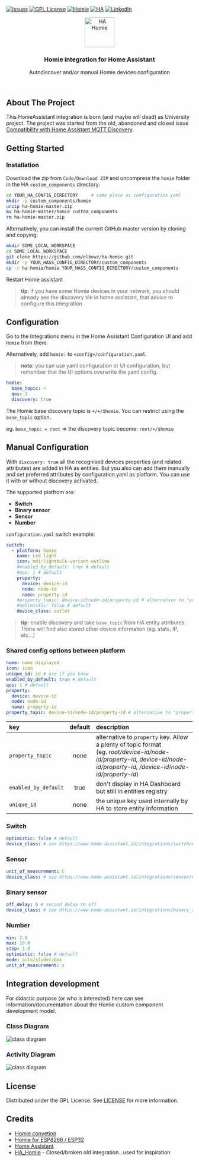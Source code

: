 [![Issues][issues-shield]][issues-url]
[![GPL License][license-shield]][license-url]
[![Homie][homie-shield]][homie-url]
[![HA][ha-shield]][ha-url]
[![LinkedIn][linkedin-shield]][linkedin-url]

<p align="center">
  <img src="imgs/logo.png" alt="HA Homie" width="80">
  <h3 align="center">Homie integration for Home Assistant</h3>
  <p align="center">
    Autodiscover and/or manual Homie devices configuration
  </p>
</p>
<br />

## About The Project

This HomeAssistant integration is born (and maybe will dead) as University project. The project was started from the old, abandoned and closed issue [Compatibility with Home Assistant MQTT Discovery](https://github.com/homieiot/homie-esp8266/issues/306).

## Getting Started

### Installation

Download the zip from `Code/Download ZIP` and uncompress the `homie` folder in the HA `custom_components` directory:

```bash
cd YOUR_HA_CONFIG_DIRECTORY		# same place as configuration.yaml
mkdir -p custom_components/homie
unzip ha-homie-master.zip 
mv ha-homie-master/homie custom_components
rm ha-homie-master.zip
```

Alternatively, you can install the current GitHub master version by cloning and copying:

```bash
mkdir SOME_LOCAL_WORKSPACE
cd SOME_LOCAL_WORKSPACE
git clone https://github.com/elbowz/ha-homie.git
mkdir -p YOUR_HASS_CONFIG_DIRECTORY/custom_components
cp -r ha-homie/homie YOUR_HASS_CONFIG_DIRECTORY/custom_components
```

Restart Home assistant

> **tip**: if you have some Homie devices in your network, you should already see the discovery tile in home assistant, that advice to configure this integration

## Configuration

Go to the Integrations menu in the Home Assistant Configuration UI and add `Homie` from there.

Alternatively, add `homie:` to `<config>/configuration.yaml`.

> **note**: you can use yaml configuration or UI configuration, but remember that the UI options overwrite the yaml config.

```yaml
homie:
  base_topic: +
  qos: 2
  discovery: true
```

The Homie base discovery topic is `+/+/$homie`. You can restrict using the `base_topic` option.

eg. `base_topic = root` => the discovery topic become: `root/+/$homie`

## Manual Configuration

With `discovery: true` all the recognised devices properties (and related attributes) are added in HA as entities. But you also can add them manually and set preferred attributes by configuration.yaml as platform. You can use it with or without discovery activated.

The supported platfrom are:

* **Switch**
* **Binary sensor**
* **Sensor**
* **Number**

`configuration.yaml` switch example:

```yaml
switch:
  - platform: homie
    name: Led light
    icon: mdi:lightbulb-variant-outline
    #enabled_by_default: true # default
    #qos: 1 # default
    property:
      device: device-id
      node: node-id
      name: property-id
    #property_topic: device-id/node-id/property-id # alternative to "property"
    #optimistic: false # default
    device_class: outlet
```

> **tip**: enable discovery and take `base_topic` from HA entity attributes. There will find also stored other device information (eg. stats, IP, etc...)

### Shared config options between platform

```yaml
name: name displayed
icon: icon
unique_id: id # use if you know
enabled_by_default: true # default
qos: 1 # default
property:
  device: device-id
  node: node-id
  name: property-id
property_topic: device-id/node-id/property-id # alternative to "property"
```

| key | default | description |
| :--- | :---: | :--- |
| `property_topic` | none | alternative to `property` key. Allow a plenty of topic format <br />(eg. *root/device-id/node-id/property-id, device-id/node-id/property-id, /device-id/node-id/property-id*) |
| `enabled_by_default` | true | don't display in HA Dashboard but still in entities registry |
| `unique_id` | none | the unique key used internally by HA to store entity information |

### Switch

```yaml
optimistic: false # default
device_class: # see https://www.home-assistant.io/integrations/switch/#device-class
```

### Sensor

```yaml
unit_of_measurement: C
device_class: # see https://www.home-assistant.io/integrations/sensor/#device-class
```

### Binary sensor

```yaml
off_delay: 6 # second delay to off
device_class: # see https://www.home-assistant.io/integrations/binary_sensor/#device-class
```

### Number

```yaml
min: 2.0
max: 10.0
step: 1.0
optimistic: false # default
mode: auto/slider/box
unit_of_measurement: s
```

## Integration development 

For didactic purpose (or who is interested) here can see information/documentation about the Homie custom component development model.

### Class Diagram

![class diagram](imgs/class-diagram.png)

### Activity Diagram

![class diagram](imgs/activity-diagram.png)

## License

Distributed under the GPL License. See [LICENSE][license-url] for more information.

## Credits

- [Homie convetion](https://homieiot.github.io/)
- [Homie for ESP8266 / ESP32](https://github.com/homieiot/homie-esp8266)
- [Home Assistant](https://www.home-assistant.io/)
- [HA_Homie](https://github.com/nerdfirefighter/HA_Homie) - Closed/broken old integration...used for inspiration

[issues-shield]: https://img.shields.io/github/issues/elbowz/ha-homie.svg?style=for-the-badge
[issues-url]: https://github.com/elbowz/ha-homie/issues
[license-shield]: https://img.shields.io/github/license/elbowz/ha-homie.svg?style=for-the-badge
[license-url]: /LICENSE.txt
[linkedin-shield]: https://img.shields.io/badge/-LinkedIn-black.svg?style=for-the-badge&logo=linkedin&colorB=555
[linkedin-url]: https://www.linkedin.com/in/emanuele-palombo/
[homie-shield]: https://img.shields.io/static/v1?label=Powered&message=Homie&style=for-the-badge&color=informational
[ha-shield]: https://img.shields.io/static/v1?label=Powered&message=Homeassistant&style=for-the-badge&color=informational
[homie-url]: https://github.com/homieiot/homie-esp8266
[ha-url]: https://www.home-assistant.io/
